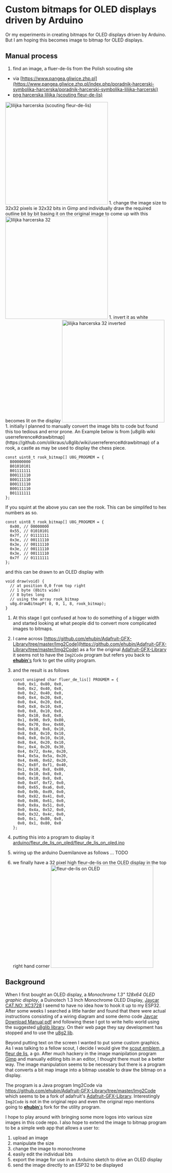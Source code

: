 # Custom bitmaps for OLED displays driven by Arduino

Or my experiments in creating bitmaps for OLED displays driven by Arduino. But
I am hoping this becomes image to bitmap for OLED displays.

## Manual process

1. find an image, a fluer-de-lis from the Polish scouting site
  - via [https://www.pangea.gliwice.zhp.pl](https://www.pangea.gliwice.zhp.pl/index.php/poradnik-harcerski-symbolika-harcerska/poradnik-harcerski-symbolika-lilijka-harcerski)
  - [png harcerska lilijka (scouting fleur-de-lis)](https://www.pangea.gliwice.zhp.pl/images/5-Podstrony/4-StrefaHarcerza/6-Poradnik/2-Symbolika/PoradnikHarcerski-Symbolika-LilijkaHarcerska-1.png)
   <img src="images/lilijka_harcerska.png" width="320px" title="lilijka harcerska (scouting fleur-de-lis)" />
1. change the image size to 32x32 pixels ie 32x32 bits in Gimp and individually
   draw the required outline bit by bit basing it on the original image to come
   up with this
   <img src="images/lilijka_harcerska_32.png" width="320px" title="lilijka harcerska 32" />
1. invert it as white becomes lit on the display
   <img src="images/lilijka_harcerska_32_inverted.png" width="320px" title="lilijka harcerska 32 inverted" />
1. initially I planned to manually convert the image bits to code but found
   this too tedious and error prone. An Example below is from [u8glib wiki
   userreference#drawbitmap](https://github.com/olikraus/u8glib/wiki/userreference#drawbitmap)
   of a rook, a castle as may be used to display the chess piece.

   ```
   const uint8_t rook_bitmap[] U8G_PROGMEM = {
     B00000000 
     B01010101
     B01111111
     B00111110
     B00111110 
     B00111110
     B00111110 
     B01111111
   };
   ```

   If you squint at the above you can see the rook. This can be simplifed to
   hex numbers as so.

   ```
   const uint8_t rook_bitmap[] U8G_PROGMEM = {
     0x00, // 00000000 
     0x55, // 01010101
     0x7f, // 01111111
     0x3e, // 00111110
     0x3e, // 00111110 
     0x3e, // 00111110
     0x3e, // 00111110 
     0x7f  // 01111111
   };
   ```

   and this can be drawn to an OLED display with 

   ```
   void draw(void) {
     // at position 0,0 from top right
     // 1 byte (8bits wide)
     // 8 bytes long
     // using the array rook_bitmap
     u8g.drawBitmapP( 0, 0, 1, 8, rook_bitmap);
   }
   ```

1. At this stage I got confused at how to do something of a bigger width and
   started looking at what people did to convert more complicated images to
   bitmaps.
1. I came across
   [https://github.com/ehubin/Adafruit-GFX-Library/tree/master/Img2Code](https://github.com/ehubin/Adafruit-GFX-Library/tree/master/Img2Code)
   as a for the original
   [Adafruit-GFX-Library](https://github.com/adafruit/Adafruit-GFX-Library)
   it seems not to have the `Img2Code` program but refers you back to 
   [**ehubin**'s](https://github.com/ehubin) fork to get the utility program.
1. and the result is as follows

   ```
   const unsigned char fluer_de_lis[] PROGMEM = {
     0x0, 0x1, 0x80, 0x0,
     0x0, 0x2, 0x40, 0x0,
     0x0, 0x2, 0x40, 0x0,
     0x0, 0x4, 0x20, 0x0,
     0x0, 0x4, 0x20, 0x0,
     0x0, 0x8, 0x10, 0x0,
     0x0, 0x8, 0x10, 0x0,
     0x0, 0x10, 0x8, 0x0,
     0x1, 0x90, 0x9, 0x80,
     0x6, 0x70, 0xe, 0x60,
     0x8, 0x10, 0x8, 0x10,
     0x8, 0x8, 0x10, 0x10,
     0x8, 0x8, 0x10, 0x10,
     0x8, 0x4, 0x20, 0x10,
     0xc, 0x4, 0x20, 0x30,
     0x4, 0x72, 0x4e, 0x20,
     0x4, 0x5a, 0x5a, 0x20,
     0x4, 0x46, 0x62, 0x20,
     0x2, 0x8f, 0xf1, 0x40,
     0x1, 0x10, 0x8, 0x80,
     0x0, 0x10, 0x8, 0x0,
     0x0, 0x10, 0x8, 0x0,
     0x0, 0x4f, 0xf2, 0x0,
     0x0, 0x65, 0xa6, 0x0,
     0x0, 0x9b, 0xd9, 0x0,
     0x0, 0x82, 0x41, 0x0,
     0x0, 0x86, 0x61, 0x0,
     0x0, 0x8a, 0x51, 0x0,
     0x0, 0x4a, 0x52, 0x0,
     0x0, 0x32, 0x4c, 0x0,
     0x0, 0x1, 0x80, 0x0,
     0x0, 0x1, 0x80, 0x0
   };
   ```

1. putting this into a program to display it
   [arduino/fleur_de_lis_on_oled/fleur_de_lis_on_oled.ino](arduino/fleur_de_lis_on_oled/fleur_de_lis_on_oled.ino)
1. wiring up the arduino Duemilanove as follows
   ... TODO

1. we finally have a 32 pixel high fleur-de-lis on the OLED display in the top
   right hand corner
   <img src="images/fleur-de-lis_on_oled.jpg" width="320px" title="fleur-de-lis on OLED" />

## Background

When I first bought an OLED display, a _Monochrome 1.3" 128x64 OLED graphic
display_, a Duinotech 1.3 Inch Monochrome OLED Display, [Jaycar CAT.NO:
XC3728](https://www.jaycar.com.au/duinotech-1-3-inch-monochrome-oled-display/p/XC3728)
I seemd to have no idea how to hook it up to my ESP32. After some weeks I
searched a little harder and found that there were actual instructions
consisting of a wiring diagram and some demo code [Jaycar Download Manual
pdf](https://www.jaycar.com.au/medias/sys_master/images/images/9451590287390/XC3728-manualMain.pdf)
and following these I got to write hello world using the suggested [u8glib
library](https://github.com/olikraus/u8glib). On their web page they say
development has stopped and to use the [u8g2
lib](https://github.com/olikraus/u8g2/wiki).

Beyond putting text on the screen I wanted to put some custom graphics. As I
was talking to a fellow scout, I decide I would give the [scout emblem, a fleur de
lis](https://en.wikipedia.org/wiki/Fleur-de-lis_in_Scouting), a go. After much
hackery in the image manipilation program [Gimp](https://www.gimp.org/) and
manually editing bits in an editor, I thought there must be a better way. The
image manipulation seems to be necessary but there is a program that converts a
bit map image into a bitmap useable to draw the bitmap on a display.

The program is a Java program Img2Code via
https://github.com/ehubin/Adafruit-GFX-Library/tree/master/Img2Code which seems
to be a fork of adafruit's
[Adafruit-GFX-Library](https://github.com/adafruit/Adafruit-GFX-Library).
Interestingly `Img2Code` is not in the original repo and even the original repo
mentions going to [**ehubin**'s](https://github.com/ehubin) fork for the
utility program.

I hope to play around with bringing some more logos into various size images in
this code repo. I also hope to extend the image to bitmap program to be a
simple web app that allows a user to:

1. upload an image
1. manipulate the size
1. change the image to monochrome
1. easily edit the individual bits
1. export the image for use in an Arduino sketch to drive an OLED display
1. send the image directly to an ESP32 to be displayed

